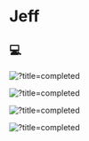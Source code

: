# Jeff

## 💻

![?title=completed](https://progress-bar.dev/75/?title=Lua&suffix=(Confident)&width=251&color=737373) 

![?title=completed](https://progress-bar.dev/70/?title=Java&suffix=(Confident)&width=245&color=737373) 

![?title=completed](https://progress-bar.dev/25/?title=Python&suffix=(novice)&width=233&color=737373) 

![?title=completed](https://progress-bar.dev/15/?title=SQL&suffix=(beginner)&width=251&color=737373) 
>
